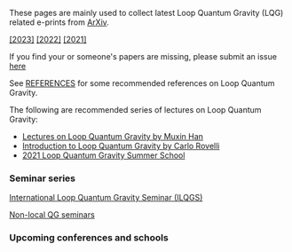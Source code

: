 
These pages are mainly used to collect latest Loop Quantum Gravity (LQG) related e-prints from [ArXiv](arxiv.org).

[[2023]]({{site.url}}/lqgintro/all_papers) [[2022]]({{site.url}}/lqgintro/all_papers_2022)  [[2021]]({{site.url}}/lqgintro/all_papers_2021)

If you find your or someone's papers are missing, please submit an issue [here](https://github.com/lhg285/lqgintro/issues)

See [REFERENCES](https://hamsyn.github.io/LQG-group/reference) for some recommended references on Loop Quantum Gravity.

The following are recommended series of lectures on Loop Quantum Gravity:

- [Lectures on Loop Quantum Gravity by Muxin Han](https://hamsyn.github.io/LQG-group/lecture)
- [Introduction to Loop Quantum Gravity by Carlo Rovelli](https://www.youtube.com/playlist?list=PLwLvxaPjGHxR6zr421tXXlaDGbq8S36Un)
- [2021 Loop Quantum Gravity Summer School](https://sites.google.com/view/lqgonlinesummerschool/home)

### Seminar series

[International Loop Quantum Gravity Seminar (ILQGS)](http://relativity.phys.lsu.edu/ilqgs/)

[Non-local QG seminars](https://qglyon.wordpress.com/seminars/)

### Upcoming conferences and schools


